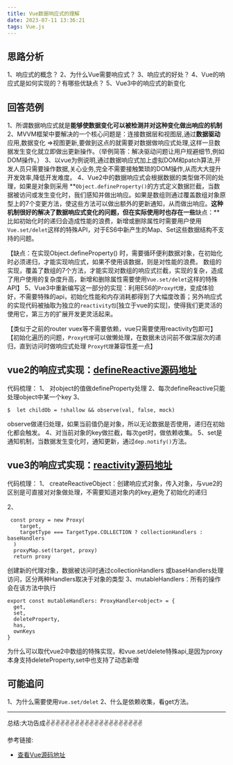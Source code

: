 ```yaml
---
title: Vue数据响应式的理解
date: 2023-07-11 13:36:21
tags: Vue.js
---
```


<meta name="referrer" content="no-referrer"/>

## 思路分析

1、响应式的概念？
2、为什么Vue需要响应式？
3、响应式的好处？
4、Vue的响应式是如何实现的？有哪些优缺点？
5、Vue3中的响应式的新变化




## 回答范例

1、所谓数据响应式就是**能够使数据变化可以被检测并对这种变化做出响应的机制**
2、MVVM框架中要解决的一个核心问题是：连接数据层和视图层,通过**数据驱动**应用,数据变化 =>视图更新,要做到这点的就需要对数据做响应式处理,这样一旦数据发生变化就立即做出更新操作。（举例简答：解决驱动问题让用户规避细节,例如DOM操作。）
3、以vue为例说明,通过数据响应式加上虚拟DOM和patch算法,开发人员只需要操作数据,关心业务,完全不需要接触繁琐的DOM操作,从而大大提升开发效率,降低开发难度。
4、Vue2中的数据响应式会根据数据的类型做不同的处理，如果是对象则采用 **`Object.defineProperty()`的方式定义数据拦截，当数据被访问或发生变化时，我们感知并做出响应。如果是数组则通过覆盖数组对象原型上的7个变更方法，使这些方法可以做出额外的更新通知，从而做出响应。**这种机制很好的解决了数据响应式变化的问题，但在实际使用时也存在一些**缺点：**比如初始化时的递归会造成性能的浪费，新增或删除属性时需要用户使用`Vue.set/delet`这样的特殊API，对于ES6中新产生的Map、Set这些数据结构不支持的问题。

【缺点：在实现Object.defineProperty() 时，需要循环便利数据对象，在初始化时必须递归，才能实现响应式，如果不使用该数据，则是对性能的浪费。
数组的实现，覆盖了数组的7个方法，才能实现对数组的响应式拦截，实现的复杂，造成了用户使用的复杂度升高，新增和删除属性需要使用`Vue.set/delet`这样的特殊API】
5、Vue3中重新编写这一部分的实现：利用ES6的`Proxy代理`，变成体验好，不需要特殊的api，初始化性能和内存消耗都得到了大幅度改善；另外响应式的实现代码被抽取为独立的`reactivity包`[独立于vue的实现]，使得我们更灵活的使用它，第三方的扩展开发更灵活起来。

【类似于之前的router vuex等不需要依赖，vue只需要使用reactivity包即可】
【初始化遍历的问题，`Proxy代理`可以做懒处理，在数据未访问前不做深层次的递归，直到访问时做响应式处理
`Proxy代理`兼容性差一点】

## vue2的响应式实现：[defineReactive源码地址](https://github1s.com/vuejs/vue/blob/HEAD/src/core/observer/index.ts#L128)
代码梳理：
1、 对object的值做defineProperty处理
2、每次defineReactive只能处理object中某一个key
3、
```
$  let childOb = !shallow && observe(val, false, mock)
```
observe做递归处理，如果当前值仍是对象，所以无论数据是否使用，递归在初始化都会触发。
4、对当前对象的key做拦截，每次get时，做依赖收集。
5、set是通知机制，当数据发生变化时，通知更新，通过`dep.notify()`方法。
## vue3的响应式实现：[reactivity源码地址](https://github1s.com/vuejs/core/blob/HEAD/packages/reactivity/src/reactive.ts)

代码梳理：
1、 createReactiveObject：创建响应式对象，传入对象，与vue2的区别是可直接对对象做处理，不需要知道对象内的key,避免了初始化的递归

2、
```
 const proxy = new Proxy(
    target,
    targetType === TargetType.COLLECTION ? collectionHandlers : baseHandlers
  )
  proxyMap.set(target, proxy)
  return proxy
```
创建新的代理对象，数据被访问时通过collectionHandlers 或baseHandlers处理访问，区分两种Handlers取决于对象的类型
3、mutableHandlers：所有的操作会在该方法中执行

```
export const mutableHandlers: ProxyHandler<object> = {
  get,
  set,
  deleteProperty,
  has,
  ownKeys
}
```
为什么可以取代vue2中数组的特殊实现，和vue.set/delete特殊api,是因为proxy本身支持deleteProperty,set中也支持了动态新增
## 可能追问
1、为什么需要使用`Vue.set/delet`
2、什么是依赖收集，看get方法。

---
总结:大功告成✌️✌️✌️✌️✌️✌️✌️✌️✌️✌️✌️✌️✌️✌️✌️✌️✌️✌️✌️✌️


参考链接:

* [查看Vue源码地址](https://github1s.com/vuejs/core/blob/HEAD/packages/runtime-core/src/renderer.ts#L1549-L1550)

